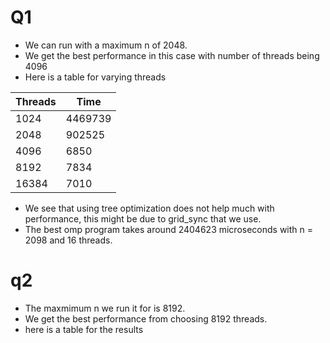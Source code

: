 # Q1

- We can run with a maximum n of 2048.
- We get the best performance in this case with number of threads being 4096
- Here is a table for varying threads

| Threads | Time    |
|---------|---------|
| 1024    | 4469739 |
| 2048    | 902525  |
| 4096    | 6850    |
| 8192    | 7834    |
| 16384   | 7010    |

- We see that using tree optimization does not help much with performance, this might be due to grid_sync that we use.
- The best omp program takes around 2404623 microseconds with n = 2098 and 16 threads.

# q2

- The maxmimum n we run it for is 8192.
- We get the best performance from choosing 8192 threads.
- here is a table for the results